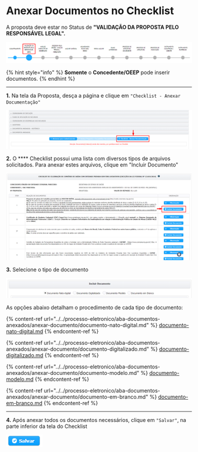 # Anexar Documentos no Checklist

A proposta deve estar no Status de **"VALIDAÇÃO DA PROPOSTA PELO RESPONSÁVEL LEGAL".**

![](<../../.gitbook/assets/image (73).png>)

{% hint style="info" %}
**Somente** o **Concedente/OEEP** pode inserir documentos.&#x20;
{% endhint %}

****

**1.** Na tela da Proposta, desça a página e clique em `"Checklist - Anexar Documentação"`

![](<../../.gitbook/assets/image (81).png>)

**2.** O **** Checklist possui uma lista com diversos tipos de arquivos solicitados. Para anexar estes arquivos, clique em "Incluir Documento"

![](<../../.gitbook/assets/image (64).png>)

**3.** Selecione o tipo de documento

![](<../../.gitbook/assets/image (65).png>)

As opções abaixo detalham o procedimento de cada tipo de documento:

{% content-ref url="../../processo-eletronico/aba-documentos-anexados/anexar-documento/documento-nato-digital.md" %}
[documento-nato-digital.md](../../processo-eletronico/aba-documentos-anexados/anexar-documento/documento-nato-digital.md)
{% endcontent-ref %}

{% content-ref url="../../processo-eletronico/aba-documentos-anexados/anexar-documento/documento-digitalizado.md" %}
[documento-digitalizado.md](../../processo-eletronico/aba-documentos-anexados/anexar-documento/documento-digitalizado.md)
{% endcontent-ref %}

{% content-ref url="../../processo-eletronico/aba-documentos-anexados/anexar-documento/documento-modelo.md" %}
[documento-modelo.md](../../processo-eletronico/aba-documentos-anexados/anexar-documento/documento-modelo.md)
{% endcontent-ref %}

{% content-ref url="../../processo-eletronico/aba-documentos-anexados/anexar-documento/documento-em-branco.md" %}
[documento-em-branco.md](../../processo-eletronico/aba-documentos-anexados/anexar-documento/documento-em-branco.md)
{% endcontent-ref %}

****

**4.** Após anexar todos os documentos necessários, clique em `"Salvar"`, na parte inferior da tela do Checklist

![](../../.gitbook/assets/salvar.png)
